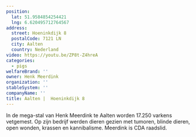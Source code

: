 ```yaml
---
position:
  lat: 51.9584854254421
  lng: 6.620495712764567
address:
  street: Hoeninkdijk 8
  postalCode: 7121 LN
  city: Aalten
  country: Nederland
video: https://youtu.be/ZP8t-Z4hreA
categories:
  - pigs
welfareBrand: ''
owner: Henk Meerdink
organization: ''
stableSystem: ''
companyName: ''
title: Aalten |  Hoeninkdijk 8
---
```


In de mega-stal van Henk Meerdink te Aalten worden 17.250 varkens vetgemest. Op zijn bedrijf werden dieren gezien met tumoren, blinde dieren, open wonden, krassen en kannibalisme. Meerdink is CDA raadslid.
